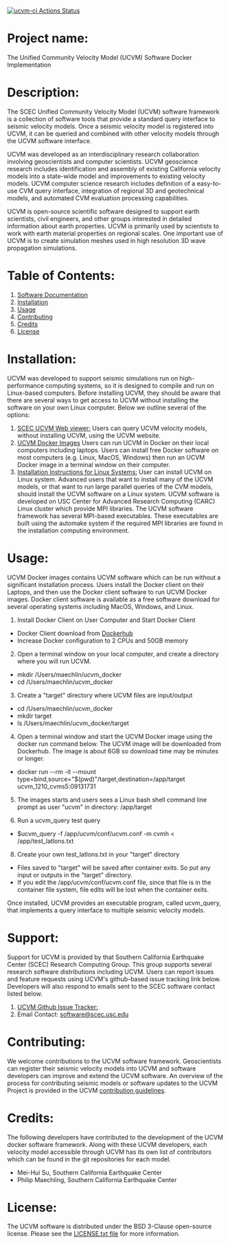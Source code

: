 [![ucvm-ci Actions Status](https://github.com/SCECcode/ucvm_docker/workflows/ucvm-ci/badge.svg)](https://github.com/SCECcode/ucvm_docker/actions)

# Project name:
The Unified Community Velocity Model (UCVM) Software Docker Implementation

# Description: 
The SCEC Unified Community Velocity Model (UCVM) software framework is a collection of software tools that provide a standard query interface to seismic velocity models. Once a seismic velocity model is registered into UCVM, it can be queried and combined with other velocity models through the UCVM software interface.

UCVM was developed as an interdisciplinary research collaboration involving geoscientists and computer scientists. UCVM geoscience research includes identification and assembly of existing California velocity models into a state-wide model and improvements to existing velocity models. UCVM computer science research includes definition of a easy-to-use CVM query interface, integration of regional 3D and geotechnical models, and automated CVM evaluation processing capabilities.

UCVM is open-source scientific software designed to support earth scientists, civil engineers, and other groups interested in detailed information about earth properties. UCVM is primarily used by scientists to work with earth material properties on regional scales. One important use of UCVM is to create simulation meshes used in high resolution 3D wave propagation simulations.

# Table of Contents:
1. [Software Documentation](https://github.com/SCECcode/ucvm_docker/wiki)
2. [Installation](#installation)
3. [Usage](#usage)
4. [Contributing](#contributing)
5. [Credits](#credit)
6. [License](#license)

# Installation:
UCVM was developed to support seismic simulations run on high-performance computing systems, so it is designed to compile and run on Linux-based computers. Before installing UCVM, they should be aware that there are several ways to get access to UCVM without installing the software on your own Linux computer. Below we outline several of the options:
1. [SCEC UCVM Web viewer:](http://moho.scec.org/UCVM_web/web/viewer.php) Users can query UCVM velocity models, without installing UCVM, using the UCVM website. 
2. [UCVM Docker Images](https://github.com/sceccode/ucvm_docker) Users can run UCVM in Docker on their local computers including laptops. Users can install free Docker software on most computers (e.g. Linux, MacOS, Windows) then run an UCVM Docker image in a terminal window on their computer. 
3.  [Installation Instructions for Linux Systems:](https://github.com/sceccode/ucvm/wiki/installation) User can install UCVM on Linux system. Advanced users that want to install many of the UCVM models, or that want to run large parallel queries of the CVM models, should install the UCVM software on a Linux system. UCVM software is developed on USC Center for Advanced Research Computing (CARC) Linux cluster which provide MPI libraries. The UCVM software framework has several MPI-based executables. These executables are built using the automake system if the required MPI libraries are found in the installation computing environment. 

# Usage:
UCVM Docker images contains UCVM software which can be run without a significant installation process. Users install the Docker client on their Laptops, and then use the Docker client software to run UCVM Docker images. Docker client software is available as a free software download for several operating systems including MacOS, Windows, and Linux.

1. Install Docker Client on User Computer and Start Docker Client
- Docker Client download from [Dockerhub](https://hub.docker.com)
- Increase Docker configuration to 2 CPUs and 50GB memory

2. Open a terminal window on your local computer, and create a directory where you will run UCVM.
- mkdir /Users/maechlin/ucvm_docker
- cd /Users/maechlin/ucvm_docker

3. Create a "target" directory where UCVM files are input/output
- cd /Users/maechlin/ucvm_docker
- mkdir target
- ls /Users/maechlin/ucvm_docker/target

4. Open a terminal window and start the UCVM Docker image using the docker run command below. The UCVM image will be downloaded from Dockerhub. The image is about 6GB so download time may be minutes or longer.
- docker run --rm -it --mount type=bind,source="$(pwd)"/target,destination=/app/target  ucvm_1210_cvms5:09131731

5. The images starts and users sees a Linux bash shell command line prompt as user "ucvm" in directory: /app/target
 
7. Run a ucvm_query test query
- $ucvm_query -f /app/ucvm/conf/ucvm.conf -m cvmh < /app/test_latlons.txt

8. Create your own test_latlons.txt in your "target" directory
- Files saved to "target" will be saved after container exits. So put any input or outputs in the "target" directory. 
- If you edit the /app/ucvm/conf/ucvm.conf file, since that file is in the container file system, file edits will be lost when the container exits.

Once installed, UCVM provides an executable program, called ucvm_query, that implements a query interface to multiple seismic velocity models.

# Support:
Support for UCVM is provided by that Southern California Earthquake Center (SCEC) Research Computing Group. This group supports several research software distributions including UCVM. Users can report issues and feature requests using UCVM's github-based issue tracking link below. Developers will also respond to emails sent to the SCEC software contact listed below.
1. [UCVM Github Issue Tracker:](https://github.com/SCECcode/ucvm/issues)
2. Email Contact: software@scec.usc.edu

# Contributing:
We welcome contributions to the UCVM software framework. Geoscientists can register their seismic velocity models into UCVM and software developers can improve and extend the UCVM software. An overview of the process for contributing seismic models or software updates to the UCVM Project is provided in the UCVM [contribution guidelines](CONTRIBUTING.md).

# Credits:
The following developers have contributed to the development of the UCVM docker software framework. Along with these UCVM developers, each velocity model accessible through UCVM has its own list of contributors which can be found in the git repositories for each model.
* Mei-Hui Su, Southern California Earthquake Center
* Philip Maechling, Southern California Earthquake Center

# License:
The UCVM software is distributed under the BSD 3-Clause open-source license. Please see the [LICENSE.txt file](LICENSE.txt) for more information.
